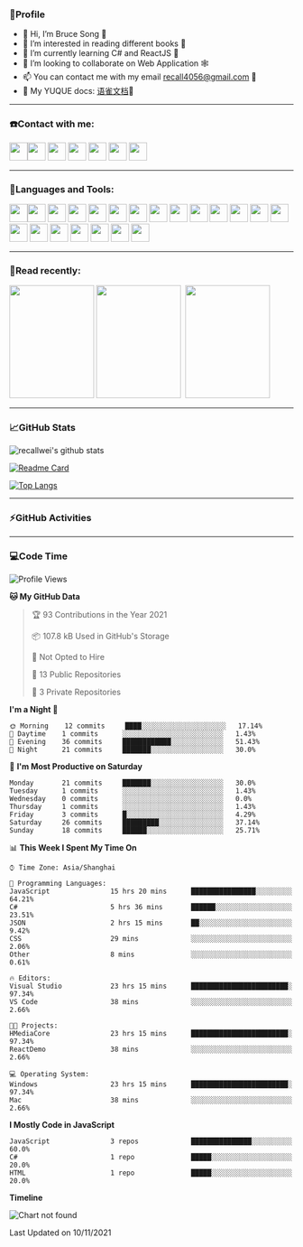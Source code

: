### 🦁️Profile

- 👋 Hi, I’m Bruce Song 🦁️ 
- 👀 I’m interested in reading different books 📖
- 🌱 I’m currently learning C# and ReactJS 🚀
- 💞️ I’m looking to collaborate on Web Application 🕸️ 
- 📫 You can contact me with my email recall4056@gmail.com 📮
- 📖 My YUQUE docs: [语雀文档](https://www.yuque.com/books/share/8603c585-6683-41b2-8645-a4edd05e7925?#%20%E3%80%8AC#/.NET%E5%BC%80%E5%8F%91%E3%80%8B "语雀文档")🌲

---

### ☎️Contact with me:

<img height="32" width="32" src="https://simpleicons.org/icons/wechat.svg"/><img height="32" width="32" src="https://simpleicons.org/icons/tencentqq.svg"/>
<img height="32" width="32" src="https://simpleicons.org/icons/twitter.svg"/>
<img height="32" width="32" src="https://simpleicons.org/icons/youtube.svg"/>
<img height="32" width="32" src="https://simpleicons.org/icons/google.svg"/>
<img height="32" width="32" src="https://simpleicons.org/icons/microsoftoutlook.svg"/>
<img height="32" width="32" src="https://simpleicons.org/icons/microsoftteams.svg"/>

---

### 🚀Languages and Tools:

<img height="32" width="32" src="https://simpleicons.org/icons/microsoft.svg"/><img height="32" width="32" src="https://simpleicons.org/icons/microsoftazure.svg"/>
<img height="32" width="32" src="https://simpleicons.org/icons/azuredevops.svg"/>
<img height="32" width="32" src="https://simpleicons.org/icons/visualstudio.svg"/>
<img height="32" width="32" src="https://simpleicons.org/icons/visualstudiocode.svg"/>
<img height="32" width="32" src="https://simpleicons.org/icons/dotnet.svg"/>
<img height="32" width="32" src="https://simpleicons.org/icons/csharp.svg"/>
<img height="32" width="32" src="https://simpleicons.org/icons/microsoftsqlserver.svg"/>
<img height="32" width="32" src="https://simpleicons.org/icons/javascript.svg"/>
<img height="32" width="32" src="https://simpleicons.org/icons/html5.svg"/>
<img height="32" width="32" src="https://simpleicons.org/icons/css3.svg"/>
<img height="32" width="32" src="https://simpleicons.org/icons/nodedotjs.svg"/>
<img height="32" width="32" src="https://simpleicons.org/icons/npm.svg"/>
<img height="32" width="32" src="https://simpleicons.org/icons/webpack.svg"/>
<img height="32" width="32" src="https://simpleicons.org/icons/swagger.svg"/>
<img height="32" width="32" src="https://simpleicons.org/icons/react.svg"/>
<img height="32" width="32" src="https://simpleicons.org/icons/bootstrap.svg"/>
<img height="32" width="32" src="https://simpleicons.org/icons/jest.svg">
<img height="32" width="32" src="https://simpleicons.org/icons/github.svg"/>
<img height="32" width="32" src="https://simpleicons.org/icons/git.svg"/>
<img height="32" width="32" src="https://simpleicons.org/icons/markdown.svg"/>

---

### 📖Read recently:

<img height="200" width="150" src="https://img9.doubanio.com/view/subject/s/public/s27283822.jpg"/>&nbsp;<img height="200" width="150" src="https://img9.doubanio.com/view/subject/l/public/s33524212.jpg"/>&nbsp;
<img height="200" width="150" src="https://img9.doubanio.com/view/subject/m/public/s33460221.jpg"/>

---

### 📈GitHub Stats

![recallwei's github stats](https://github-readme-stats.vercel.app/api?username=recallwei&show_icons=true&theme=dracula&count_private=true&include_all_commits)
<!---
repository 卡片
--->
[![Readme Card](https://github-readme-stats.vercel.app/api/pin/?username=recallwei&repo=recallwei&theme=dracula)](https://github.com/recallwei/daily)
<!---
repository 常用语言 layout=compact（紧凑布局）
--->
[![Top Langs](https://github-readme-stats.vercel.app/api/top-langs/?username=recallwei&layout=compact&theme=dracula)](https://github.com/recallwei/daily)

---
  
### ⚡️GitHub Activities

<!--START_SECTION:activity-->










<!--END_SECTION:activity-->

---

### 💻Code Time

<!--START_SECTION:waka-->
![Profile Views](http://img.shields.io/badge/Profile%20Views-2-blue)

**🐱 My GitHub Data** 

> 🏆 93 Contributions in the Year 2021
 > 
> 📦 107.8 kB Used in GitHub's Storage 
 > 
> 🚫 Not Opted to Hire
 > 
> 📜 13 Public Repositories 
 > 
> 🔑 3 Private Repositories  
 > 
**I'm a Night 🦉** 

```text
🌞 Morning    12 commits     ████░░░░░░░░░░░░░░░░░░░░░   17.14% 
🌆 Daytime    1 commits      ░░░░░░░░░░░░░░░░░░░░░░░░░   1.43% 
🌃 Evening    36 commits     ████████████░░░░░░░░░░░░░   51.43% 
🌙 Night      21 commits     ███████░░░░░░░░░░░░░░░░░░   30.0%

```
📅 **I'm Most Productive on Saturday** 

```text
Monday       21 commits     ███████░░░░░░░░░░░░░░░░░░   30.0% 
Tuesday      1 commits      ░░░░░░░░░░░░░░░░░░░░░░░░░   1.43% 
Wednesday    0 commits      ░░░░░░░░░░░░░░░░░░░░░░░░░   0.0% 
Thursday     1 commits      ░░░░░░░░░░░░░░░░░░░░░░░░░   1.43% 
Friday       3 commits      █░░░░░░░░░░░░░░░░░░░░░░░░   4.29% 
Saturday     26 commits     █████████░░░░░░░░░░░░░░░░   37.14% 
Sunday       18 commits     ██████░░░░░░░░░░░░░░░░░░░   25.71%

```


📊 **This Week I Spent My Time On** 

```text
⌚︎ Time Zone: Asia/Shanghai

💬 Programming Languages: 
JavaScript               15 hrs 20 mins      ████████████████░░░░░░░░░   64.21% 
C#                       5 hrs 36 mins       ██████░░░░░░░░░░░░░░░░░░░   23.51% 
JSON                     2 hrs 15 mins       ██░░░░░░░░░░░░░░░░░░░░░░░   9.42% 
CSS                      29 mins             ░░░░░░░░░░░░░░░░░░░░░░░░░   2.06% 
Other                    8 mins              ░░░░░░░░░░░░░░░░░░░░░░░░░   0.61%

🔥 Editors: 
Visual Studio            23 hrs 15 mins      ████████████████████████░   97.34% 
VS Code                  38 mins             ░░░░░░░░░░░░░░░░░░░░░░░░░   2.66%

🐱‍💻 Projects: 
HMediaCore               23 hrs 15 mins      ████████████████████████░   97.34% 
ReactDemo                38 mins             ░░░░░░░░░░░░░░░░░░░░░░░░░   2.66%

💻 Operating System: 
Windows                  23 hrs 15 mins      ████████████████████████░   97.34% 
Mac                      38 mins             ░░░░░░░░░░░░░░░░░░░░░░░░░   2.66%

```

**I Mostly Code in JavaScript** 

```text
JavaScript               3 repos             ███████████████░░░░░░░░░░   60.0% 
C#                       1 repo              █████░░░░░░░░░░░░░░░░░░░░   20.0% 
HTML                     1 repo              █████░░░░░░░░░░░░░░░░░░░░   20.0%

```


**Timeline**

![Chart not found](https://raw.githubusercontent.com/recallwei/recallwei/main/charts/bar_graph.png) 


 Last Updated on 10/11/2021
<!--END_SECTION:waka-->
<!---
recallwei/recallwei is a ✨ special ✨ repository because its `README.md` (this file) appears on your GitHub profile.
You can click the Preview link to take a look at your changes.
--->
